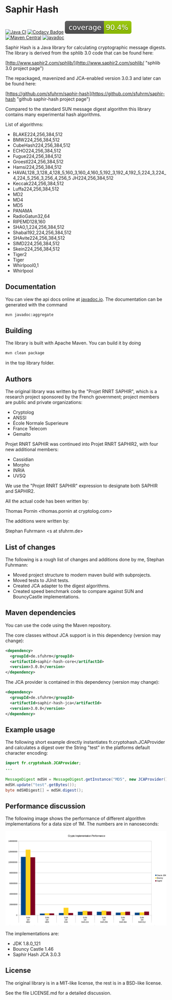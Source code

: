 Saphir Hash
===================

[![Java CI](https://github.com/sfuhrm/saphir-hash/actions/workflows/maven.yml/badge.svg)](https://github.com/sfuhrm/saphir-hash/actions/workflows/maven.yml)
[![Codacy Badge](https://api.codacy.com/project/badge/Grade/932b4f7debba4e59907f3477db7f9cdc)](https://www.codacy.com/app/sfuhrm/saphir-hash?utm_source=github.com&utm_medium=referral&utm_content=sfuhrm/saphir-hash&utm_campaign=badger)
[![Coverage](https://raw.githubusercontent.com/sfuhrm/saphir-hash/master/.github/badges/jacoco.svg)](https://github.com/sfuhrm/saphir-hash/actions/workflows/jacoco-badge.yml)
[![Maven Central](https://maven-badges.herokuapp.com/maven-central/de.sfuhrm/saphir-hash-core/badge.svg)](https://maven-badges.herokuapp.com/maven-central/de.sfuhrm/saphir-hash-core)
[![javadoc](https://javadoc.io/badge2/de.sfuhrm/saphir-hash-core/javadoc.svg)](https://javadoc.io/doc/de.sfuhrm/saphir-hash-core)

Saphir Hash is a Java library for calculating cryptographic message digests.
The library is derived from the sphlib 3.0 code that can be found here:

[http://www.saphir2.com/sphlib/](http://www.saphir2.com/sphlib/ "sphlib 3.0 project page")

The repackaged, mavenized and JCA-enabled version 3.0.3 and later can be found here:

[https://github.com/sfuhrm/saphir-hash](https://github.com/sfuhrm/saphir-hash "github saphir-hash project page")

Compared to the standard SUN message digest algorithm this library
contains many experimental hash algorithms.

List of algorithms:

* BLAKE224,256,384,512
* BMW224,256,384,512
* CubeHash224,256,384,512
* ECHO224,256,384,512
* Fugue224,256,384,512
* Groestl224,256,384,512
* Hamsi224,256,384,512
* HAVAL128_3,128_4,128_5,160_3,160_4,160_5,192_3,192_4,192_5,224_3,224_4,224_5,256_3,256_4,256_5
JH224,256,384,512
* Keccak224,256,384,512
* Luffa224,256,384,512
* MD2
* MD4
* MD5
* PANAMA
* RadioGatun32,64
* RIPEMD128,160
* SHA0,1,224,256,384,512
* Shabal192,224,256,384,512
* SHAvite224,256,384,512
* SIMD224,256,384,512
* Skein224,256,384,512
* Tiger2
* Tiger
* Whirlpool0,1
* Whirlpool

Documentation
----------------

You can view the api docs online at [javadoc.io](https://javadoc.io/doc/de.sfuhrm/saphir-hash-core).
The documentation can be generated with the command

```bash
mvn javadoc:aggregate
```

Building
----------------

The library is built with Apache Maven. You can build it by
doing

```bash
mvn clean package
```

in the top library folder.

Authors
----------------

The original library was written by the "Projet RNRT SAPHIR",
which is a research project sponsored by the French government;
project members are public and private organizations:

* Cryptolog
* ANSSI
* École Normale Superieure
* France Telecom
* Gemalto

Projet RNRT SAPHIR was continued into Projet RNRT SAPHIR2, with four new additional members:

* Cassidian
* Morpho
* INRIA
* UVSQ

We use the "Projet RNRT SAPHIR" expression to designate both SAPHIR and SAPHIR2.

All the actual code has been written by:

   Thomas Pornin &lt;thomas.pornin at cryptolog.com&gt;

The additions were written by:

   Stephan Fuhrmann &lt;s at sfuhrm.de&gt;

List of changes
----------------

The following is a rough list of changes and additions done by me,
Stephan Fuhrmann:

* Moved project structure to modern maven build with subprojects.
* Moved tests to JUnit tests.
* Created JCA adapter to the digest algorithms.
* Created speed benchmark code to compare against SUN and BouncyCastle implementations.

Maven dependencies
----------------

You can use the code using the Maven repository.

The core classes without JCA support is in this dependency (version may change):

```xml
<dependency>
  <groupId>de.sfuhrm</groupId>
  <artifactId>saphir-hash-core</artifactId>
  <version>3.0.8</version>
</dependency>
```

The JCA provider is contained in this dependency (version may change):

```xml
<dependency>
  <groupId>de.sfuhrm</groupId>
  <artifactId>saphir-hash-jca</artifactId>
  <version>3.0.8</version>
</dependency>
```

Example usage
----------------

The following short example directly instantiates
fr.cryptohash.JCAProvider and calculates a digest over
the String "test" in the platforms default character encoding:

```java
import fr.cryptohash.JCAProvider;
...

MessageDigest mdSH = MessageDigest.getInstance("MD5", new JCAProvider());
mdSH.update("test".getBytes());
byte mdSHDigest[] = mdSH.digest();
```

Performance discussion
----------------

The following image shows the performance of different algorithm implementations
for a data size of 1M. The numbers are in nanoseconds:

![Performance Chart](graphics/Crypto-Perf.png "Algorithm implementations for 1M of data")

The implementations are:

* JDK 1.8.0_121
* Bouncy Castle 1.46
* Saphir Hash JCA 3.0.3

License
----------------

The original library is in a MIT-like license, the rest is in a BSD-like license.

See the file LICENSE.md for a detailed discussion.
